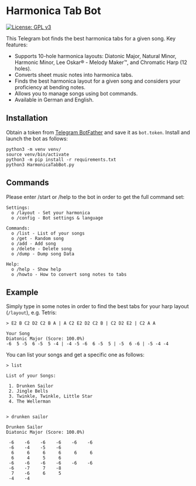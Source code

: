 # Harmonica Tab Bot
[![License: GPL v3](https://img.shields.io/badge/License-GPLv3-blue.svg)](https://www.gnu.org/licenses/gpl-3.0)

This Telegram bot finds the best harmonica tabs for a given song. Key features:

- Supports 10-hole harmonica layouts: Diatonic Major, Natural Minor, Harmonic Minor, Lee Oskar® - Melody Maker™, and Chromatic Harp (12 holes).
- Converts sheet music notes into harmonica tabs.
- Finds the best harmonica layout for a given song and considers your proficiency at bending notes.
- Allows you to manage songs using bot commands.
- Available in German and English.

## Installation

Obtain a token from [Telegram BotFather](https://core.telegram.org/bots/tutorial) and save it as `bot.token`. 
Install and launch the bot as follows:

```
python3 -m venv venv/
source venv/bin/activate
python3 -m pip install -r requirements.txt
python3 HarmonicaTabBot.py
```

## Commands

Please enter /start or /help to the bot in order to get the full command set:

```
Settings:
  o /layout - Set your harmonica
  o /config - Bot settings & language

Commands:
  o /list - List of your songs
  o /get - Random song
  o /add - Add song
  o /delete - Delete song
  o /dump - Dump song Data

Help:
  o /help - Show help
  o /howto - How to convert song notes to tabs
```

## Example

Simply type in some notes in order to find the best tabs for your harp layout (`/layout`), e.g. Tetris:

```
> E2 B C2 D2 C2 B A | A C2 E2 D2 C2 B | C2 D2 E2 | C2 A A

Your Song
Diatonic Major (Score: 100.0%)
-6  5 -5  6 -5  5 -4 | -4 -5 -6  6 -5  5 | -5  6 -6 | -5 -4 -4
```

You can list your songs and get a specific one as follows:

```
> list

List of your Songs:

 1. Drunken Sailor
 2. Jingle Bells
 3. Twinkle, Twinkle, Little Star
 4. The Wellerman


> drunken sailor

Drunken Sailor
Diatonic Major (Score: 100.0%)

 -6    -6    -6    -6    -6    -6  
 -6    -4    -5    -6  
  6     6     6     6     6     6  
  6     4     5     6  
 -6    -6    -6    -6    -6    -6  
 -6    -7     7    -8  
  7    -6     6     5  
 -4    -4
```